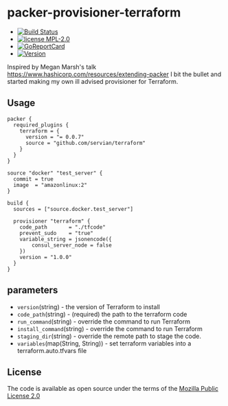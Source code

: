 # packer-provisioner-terraform

* [![Build Status](https://www.travis-ci.com/servian/packer-plugin-terraform.svg?branch=main)](https://travis-ci.com/servian/packer-plugin-terraform)
* [![license MPL-2.0](https://img.shields.io/badge/license-MPL--2.0-brightgreen.svg)](https://opensource.org/licenses/MPL-2.0)
* [![GoReportCard](https://goreportcard.com/badge/github.com/servian/packer-plugin-terraform)](https://goreportcard.com/report/github.com/servian/packer-plugin-terraform)
* [![Version](http://img.shields.io/github/release/servian/packer-plugin-terraform/all.svg?style=flat)](https://github.com/Servian/packer-plugin-terraform/releases)

Inspired by Megan Marsh's talk https://www.hashicorp.com/resources/extending-packer
I bit the bullet and started making my own ill advised provisioner for Terraform.

## Usage

    packer {
      required_plugins {
        terraform = {
          version = "= 0.0.7"
          source = "github.com/servian/terraform"
        }
      }
    }

    source "docker" "test_server" {
      commit = true
      image  = "amazonlinux:2"
    }

    build {
      sources = ["source.docker.test_server"]

      provisioner "terraform" {
        code_path       = "./tfcode"
        prevent_sudo    = "true"
        variable_string = jsonencode({
            consul_server_node = false
        })
        version = "1.0.0"
      }
    }

## parameters

 * `version`(string) - the version of Terraform to install
 * `code_path`(string) - (required) the path to the terraform code
 * `run_command`(string) - override the command to run Terraform
 * `install_command`(string) - override the command to run Terraform
 * `staging_dir`(string) - override the remote path to stage the code.
 * `variables`(map(String, String)) - set terraform variables into a terraform.auto.tfvars file

## License

The code is available as open source under the terms of the [Mozilla Public License 2.0](https://opensource.org/licenses/MPL-2.0)

